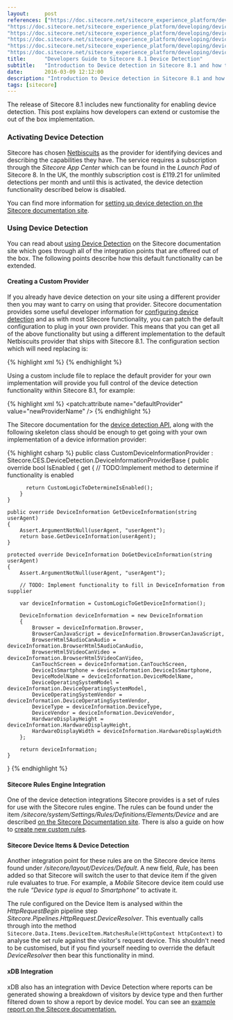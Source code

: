 ```yaml
---
layout:     post
references: ["https://doc.sitecore.net/sitecore_experience_platform/developing/device_detection/set_up_device_detection|Sitecore Documentation - Set up Device Detection",
"https://doc.sitecore.net/sitecore_experience_platform/developing/device_detection/rules_and_parameters_for_device_detection|Sitecore Documentation - Device Detection Rules",
"https://doc.sitecore.net/sitecore_experience_platform/developing/device_detection/configure_sitecore_device_detection|Sitecore Documentation - Configuring Device Detection",
"https://doc.sitecore.net/sitecore_experience_platform/developing/device_detection/create_custom_rules_for_sitecore_device_detection|Sitecore Documentation - Creating Custom Rules",
"https://doc.sitecore.net/sitecore_experience_platform/developing/device_detection/api_reference_for_the_device_detection_service|Sitecore Documentation - Device Detection API",
"https://doc.sitecore.net/sitecore_experience_platform/developing/device_detection/using_device_detection|Sitecore Documentation - Using Device Detection"]
title:      "Developers Guide to Sitecore 8.1 Device Detection"
subtitle:   "Introduction to Device detection in Sitecore 8.1 and how to extend it"
date:       2016-03-09 12:12:00
description: "Introduction to Device detection in Sitecore 8.1 and how to extend it"
tags: [sitecore]
---
```


<p>The release of Sitecore 8.1 includes new functionality for enabling device 
detection. This post explains how developers can extend or customise the out 
of the box implementation.</p>

<h3>Activating Device Detection</h3>
<p>Sitecore has chosen <a href="http://www.netbiscuits.com/device-detection/">Netbiscuits</a>
as the provider for identifying devices and describing the capabilities they have. The 
service requires a subscription through the <em>Sitecore App Center</em> which can be 
found in the <em>Launch Pad</em> of Sitecore 8. In the UK, the monthly subscription 
cost is £119.21 for unlimited detections per month and until this is activated, the device 
detection functionality described below is disabled.</p>

<p>You can find more information for <a href="https://doc.sitecore.net/sitecore_experience_platform/developing/device_detection/set_up_device_detection">
setting up device detection on the Sitecore documentation site</a>.</p>

<h3>Using Device Detection</h3>
<p>You can read about <a href="https://doc.sitecore.net/sitecore_experience_platform/developing/device_detection/using_device_detection">
using Device Detection</a> on the Sitecore documentation site which goes through 
all of the integration points that are offered out of the box. The following points 
describe how this default functionality can be extended.</p>

<h4>Creating a Custom Provider</h4>
<p>If you already have device detection on your site using a different provider then you may 
want to carry on using that provider. Sitecore documentation provides some useful developer information for 
<a href="https://doc.sitecore.net/sitecore_experience_platform/developing/device_detection/configure_sitecore_device_detection">
configuring device detection</a> and as with most Sitecore functionality, you can patch the default 
configuration to plug in your own provider. This means that you can get all of the above functionality
but using a different implementation to the default Netbiscuits provider that ships with Sitecore 8.1.
The configuration section which will need replacing is:</p>

{% highlight xml %}
<configuration>
  <sitecore>
    <deviceDetectionManager defaultProvider="netbiscuits" patch:source="Sitecore.CES.DeviceDetection.config">
      <providers>
        <clear/>
        <add name="netbiscuits" type="Sitecore.CES.DeviceDetection.Netbiscuits.DeviceInformationProviderNetbiscuits, Sitecore.CES.DeviceDetection"/>
      </providers>
    </deviceDetectionManager>
  </sitecore>
</configuration>
{% endhighlight %}

<p>Using a custom include file to replace the default provider for your own implementation will
provide you full control of the device detection functionality within Sitecore 8.1, for example:</p>

{% highlight xml %}
<configuration xmlns:patch="http://www.sitecore.net/xmlconfig/">
  <sitecore>
    <deviceDetectionManager defaultProvider="netbiscuits">
      <patch:attribute name="defaultProvider" value="newProviderName" />
      <providers>
        <add patch:instead="*[@name='netbiscuits']" name="newProviderName" type="YourNameSpace.CustomDeviceInformationProvider, YourAssembly" />
      </providers>
    </deviceDetectionManager>
  </sitecore>
</configuration>
{% endhighlight %}

<p>The Sitecore documentation for the <a href="https://doc.sitecore.net/sitecore_experience_platform/developing/device_detection/api_reference_for_the_device_detection_service">
device detection API</a>, along with the following skeleton class should be enough to get going with 
your own implementation of a device information provider:</p>

{% highlight csharp %}
public class CustomDeviceInformationProvider : Sitecore.CES.DeviceDetection.DeviceInformationProviderBase
{
    public override bool IsEnabled
    {
        get
        {
          // TODO:Implement method to determine if functionality is enabled
		
          return CustomLogicToDetermineIsEnabled();
        }
    }
	
    public override DeviceInformation GetDeviceInformation(string userAgent)
    {
        Assert.ArgumentNotNull(userAgent, "userAgent");
        return base.GetDeviceInformation(userAgent);
    }
    
    protected override DeviceInformation DoGetDeviceInformation(string userAgent)
    {
        Assert.ArgumentNotNull(userAgent, "userAgent");
        
        // TODO: Implement functionality to fill in DeviceInformation from  supplier
		
        var deviceInformation = CustomLogicToGetDeviceInformation();
		
        DeviceInformation deviceInformation = new DeviceInformation
        {
            Browser = deviceInformation.Browser,
            BrowserCanJavaScript = deviceInformation.BrowserCanJavaScript,
            BrowserHtml5AudioCanAudio = deviceInformation.BrowserHtml5AudioCanAudio,
            BrowserHtml5VideoCanVideo = deviceInformation.BrowserHtml5VideoCanVideo,
            CanTouchScreen = deviceInformation.CanTouchScreen,
            DeviceIsSmartphone = deviceInformation.DeviceIsSmartphone,
            DeviceModelName = deviceInformation.DeviceModelName,
            DeviceOperatingSystemModel = deviceInformation.DeviceOperatingSystemModel,
            DeviceOperatingSystemVendor = deviceInformation.DeviceOperatingSystemVendor,
            DeviceType = deviceInformation.DeviceType,
            DeviceVendor = deviceInformation.DeviceVendor,
            HardwareDisplayHeight = deviceInformation.HardwareDisplayHeight,
            HardwareDisplayWidth = deviceInformation.HardwareDisplayWidth
        };
        
        return deviceInformation;
    }
}
{% endhighlight %}

<h4>Sitecore Rules Engine Integration</h4>
<p>One of the device detection integrations Sitecore provides
is a set of rules for use with the Sitecore rules engine. The rules can be 
found under the item <em>/sitecore/system/Settings/Rules/Definitions/Elements/Device
</em> and are described <a href="https://doc.sitecore.net/sitecore_experience_platform/developing/device_detection/rules_and_parameters_for_device_detection">
on the Sitecore Documentation site</a>. There is also a guide on how to 
<a href="https://doc.sitecore.net/sitecore_experience_platform/developing/device_detection/create_custom_rules_for_sitecore_device_detection">
create new custom rules</a>.</p>

<h4>Sitecore Device Items & Device Detection</h4>
<p>Another integration point for these rules are on the Sitecore device items found under
<em>/sitecore/layout/Devices/Default</em>. A new field, <em>Rule</em>, has been
added so that Sitecore will switch the user to that device item if the given rule evaluates
to true. For example, a <em>Mobile</em> Sitecore device item could use the rule <em><q>Device
type is equal to Smartphone</q></em> to activate it.</p>

<p>The rule configured on the Device Item is analysed within the <em>HttpRequestBegin</em>
pipeline step <em>Sitecore.Pipelines.HttpRequest.DeviceResolver</em>. This eventually calls
through into the method <code>Sitecore.Data.Items.DeviceItem.MatchesRule(HttpContext httpContext)</code> 
to analyse the set rule against the visitor's request device. This shouldn't need to be
customised, but if you find yourself needing to override the default <em>DeviceResolver</em>
then bear this functionality in mind.</p>

<h4>xDB Integration</h4>
<p>xDB also has an integration with Device Detection where reports can be generated showing a
breakdown of visitors by device type and then further filtered down to show a report by 
device model. You can see an <a href="https://doc.sitecore.net/~/media/446AB72ED1504A38B133E8EBD43D41A1.ashx?la=en">
example report on the Sitecore documentation.</p>